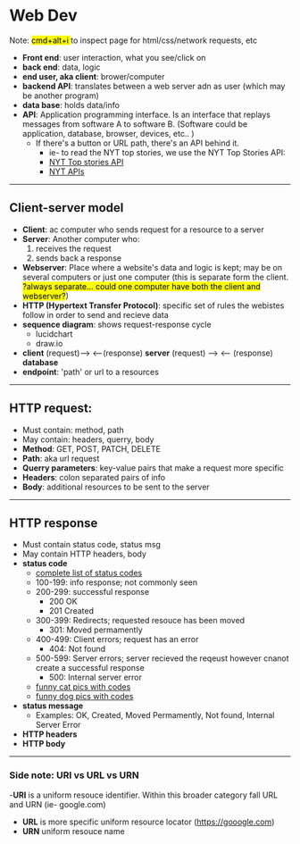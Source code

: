 # Web Dev
Note: <mark> cmd+alt+i </mark>to inspect page for html/css/network requests, etc
- **Front end**: user interaction, what you see/click on
- **back end**: data, logic
- **end user, aka client**: brower/computer
- **backend API**: translates between a web server adn as user (which may be another program)
- **data base**: holds data/info
- **API**: Application programming interface. Is an interface that replays messages from software A to software B.  (Software could be application, database, browser, devices, etc.. )
  - If there's a button or URL path, there's an API behind it. 
    - ie- to read the NYT top stories, we use the NYT Top Stories API:
    - [NYT Top stories API](https://developer.nytimes.com/docs/top-stories-product/1/overview)
    - [NYT APIs](https://developer.nytimes.com/apis)
---
## Client-server model
- **Client**: ac computer who sends request for a resource to a server  
- **Server**: Another computer who:
   1. receives the request 
   2. sends back a response
- **Webserver**: Place where a website's data and logic is kept; may be on several computers or just one computer (this is separate form the client. <mark> ?always separate... could one computer have both the client and webserver?</mark>)
- **HTTP (Hypertext Transfer Protocol)**: specific set of rules the webistes follow in order to send and recieve data
- **sequence diagram**: shows request-response cycle
  - lucidchart
  - draw.io
- **client** (request)--> <--(response) **server** (request) --> <-- (response) **database**
- **endpoint**: 'path' or url to a resources
---

## HTTP request: 
- Must contain: method, path
- May contain: headers, querry, body
- **Method**: GET, POST, PATCH, DELETE
- **Path**: aka url request
- **Querry parameters**: key-value pairs that make a request more specific 
- **Headers**: colon separated pairs of info
- **Body**: additional resources to be sent to the server
---
## HTTP response
- Must contain status code, status msg
- May contain HTTP headers, body
- **status code**
  - [complete list of status codes](https://developer.mozilla.org/en-US/docs/Web/HTTP/Status)
  - 100-199: info response; not commonly seen
  - 200-299: successful response
    - 200 OK
    - 201 Created
  - 300-399: Redirects; requested resouce has been moved
    - 301: Moved permamently
  - 400-499: Client errors; request has an error
    - 404: Not found
  - 500-599: Server errors; server recieved the reqeust however cnanot create a successful response
    - 500: Internal server error
  - [funny cat pics with codes](http.cat)  
  - [funny dog pics with codes](httpstatus.dogs.com)
- **status message** 
  - Examples: OK, Created, Moved Permamently, Not found, Internal Server Error
- **HTTP headers**
- **HTTP body**
---
### Side note: URI vs URL vs URN
-**URI** is a uniform resouce identifier.  Within this broader category fall URL and URN (ie- google.com)
   - **URL** is more specific uniform resource locator (https://gooogle.com)
   - **URN** uniform resouce name 


